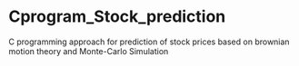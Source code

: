 # Cprogram_Stock_prediction
C programming approach for prediction of stock prices based on brownian motion theory and Monte-Carlo Simulation
